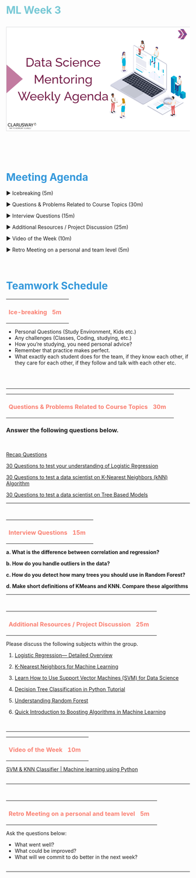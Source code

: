 <h1><strong><span style="color: #77C8D5;">ML Week 3</strong></span>

![logo](ds_agenda_logo.png)

<br>


<h1><strong><span style="color: #3498DB;">Meeting Agenda</strong></h1></span>

<span class="c16 c30">▶ </span><span
class="c42 c82">Icebreaking (5m)</span><span class="c16 c23"> </span>


<span class="c16 c30">▶ </span><span
class="c42 c82">Questions & Problems Related to Course Topics (30m)</span><span class="c46 c42 c48"> </span>

<span class="c30">▶ </span><span class="c46 c48 c42">Interview Questions (15m)</span>

<span class="c30">▶ </span><span class="c46 c48 c42">Additional Resources / Project Discussion (25m)</span>

<span class="c30">▶ </span><span class="c46 c48 c42">Video of the Week (10m)</span>

<span class="c30">▶ </span><span class="c46 c48 c42">Retro Meeting on a personal and team level (5m)</span>
<br>
<br>
<br>

<div style="page-break-after: always;"></div>

<h1><strong><span style="color: #3498DB;">Teamwork Schedule</strong></h1></span>

<table style= "width:100%;">
                <tr>
                <td style="color: #FA8072; text-align:left "><h3><strong><p>Ice-breaking</td>
                <td style="color: #FA8072; text-align:right;"><h3><strong><p>5m</p><td>                </tr>
</table>

- Personal Questions (Study Environment, Kids etc.) 
- Any challenges (Classes, Coding, studying, etc.) 
- How you’re studying, you need personal advice? 
- Remember that practice makes perfect. 
- What exactly each student does for the team, if they know each other, if they care for each other, if they follow and talk with each other etc. 

<br>
<br>


 <hr>
<table style= "width:100%;">
                <tr>
                <td style="color: #FA8072; text-align:left "><h3><strong><p>Questions & Problems Related to Course Topics</td>
                <td style="color: #FA8072; text-align:right;"><h3><strong><p>30m</p><td>                </tr>
</table>

<h3>Answer the following questions below.</h4>
<br>

 [Recap Questions](https://quizizz.com/admin/quiz/5c1a9ab932ffd9001b058a82/logistic-and-linear-regression)
 <br>

 [30 Questions to test your understanding of Logistic Regression](https://www.analyticsvidhya.com/blog/2017/08/skilltest-logistic-regression/)

 [30 Questions to test a data scientist on K-Nearest Neighbors (kNN) Algorithm](https://www.analyticsvidhya.com/blog/2017/09/30-questions-test-k-nearest-neighbors-algorithm/)

 [30 Questions to test a data scientist on Tree Based Models](https://www.analyticsvidhya.com/blog/2017/09/30-questions-test-tree-based-models/)

 <hr>
<br>
<table style= "width:100%;">
                <tr>
                <td style="color: #FA8072; text-align:left "><h3><strong><p>Interview Questions</td>
                <td style="color: #FA8072; text-align:right;"><h3><strong><p>15m</p><td>                </tr>
</table>



**a. What is the difference between correlation and regression?**

**b. How do you handle outliers in the data?**

**c. How do you detect how many trees you should use in Random Forest?**

**d. Make short definitions of KMeans and KNN. Compare these algorithms**



<hr>

<br>


<table style= "width:100%;">
                <tr>
                <td style="color: #FA8072; text-align:left "><h3><strong><p>Additional Resources / Project Discussion</td>
                <td style="color: #FA8072; text-align:right;"><h3><strong><p>25m</p><td>                </tr>
                
</table>

Please discuss the following subjects within the group.

1. [Logistic Regression— Detailed Overview](https://towardsdatascience.com/logistic-regression-detailed-overview-46c4da4303bc)

2. [K-Nearest Neighbors for Machine Learning](https://machinelearningmastery.com/k-nearest-neighbors-for-machine-learning/)

3. [Learn How to Use Support Vector Machines (SVM) for Data Science](https://www.analyticsvidhya.com/blog/2017/09/understaing-support-vector-machine-example-code/)

4. [Decision Tree Classification in Python Tutorial](https://www.datacamp.com/tutorial/decision-tree-classification-python)
5. [Understanding Random Forest](https://towardsdatascience.com/understanding-random-forest-58381e0602d2)

5. [Quick Introduction to Boosting Algorithms in Machine Learning](https://www.analyticsvidhya.com/blog/2015/11/quick-introduction-boosting-algorithms-machine-learning/)

<br>
<hr>

<table style= "width:100%;">
                <tr>
                <td style="color: #FA8072; text-align:left "><h3><strong><p>Video of the Week</td>
                <td style="color: #FA8072; text-align:right;"><h3><strong><p>10m</p><td>                </tr>
</table>

[SVM & KNN Classifier | Machine learning using Python](https://www.youtube.com/watch?v=XZ4uWKaHVas)
 <br><br>

<hr>
<br>
<table style= "width:97%;">
                <tr>
                <td style="color: #FA8072; text-align:left "><h3><strong><p>Retro Meeting on a personal and team level</td>
                <td style="color: #FA8072; text-align:right;"><h3><strong><p>5m</p><td>                </tr>
</table>



Ask the questions below:

- What went well? 
- What could be improved? 
- What will we commit to do better in the next week?
<br><br>
<hr>